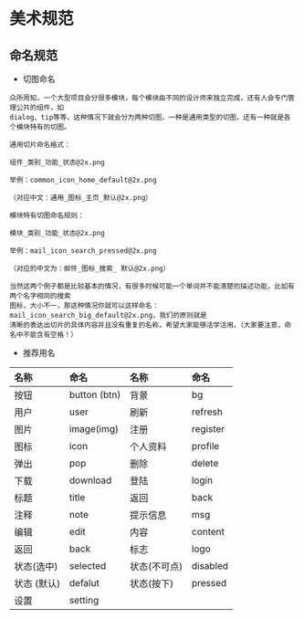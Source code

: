 # 美术规范

## 命名规范

* 切图命名

```
众所周知，一个大型项目会分很多模块，每个模块由不同的设计师来独立完成，还有人会专门管理公共的组件，如
dialog、tip等等，这种情况下就会分为两种切图，一种是通用类型的切图，还有一种就是各个模块特有的切图。

通用切片命名格式：

组件_类别_功能_状态@2x.png

举例：common_icon_home_default@2x.png

（对应中文：通用_图标_主页_默认@2x.png）

模块特有切图命名规则：

模块_类别_功能_状态@2x.png

举例：mail_icon_search_pressed@2x.png

（对应的中文为：邮件_图标_搜索_ 默认@2x.png）

当然这两个例子都是比较基本的情况，有很多时候可能一个单词并不能清楚的描述功能，比如有两个名字相同的搜索
图标，大小不一，那这种情况你就可以这样命名：mail_icon_search_big_default@2x.png，我们的原则就是
清晰的表达出切片的具体内容并且没有重复的名称，希望大家能够活学活用。（大家要注意，命名中不能含有空格！）
```

* 推荐用名

| 名称 | 命名 | 名称 | 命名 |
| :--- | :--- | :--- | :--- |
| 按钮 | button \(btn\) | 背景 | bg |
| 用户 | user | 刷新 | refresh |
| 图片 | image\(img\) | 注册 | register |
| 图标 | icon | 个人资料 | profile |
| 弹出 | pop | 删除 | delete |
| 下载 | download | 登陆 | login |
| 标题 | title | 返回 | back |
| 注释 | note | 提示信息 | msg |
| 编辑 | edit | 内容 | content |
| 返回 | back | 标志 | logo |
| 状态\(选中\) | selected | 状态\(不可点\) | disabled |
| 状态 \(默认\) | defalut | 状态\(按下\) | pressed |
| 设置 | setting |  |  |



